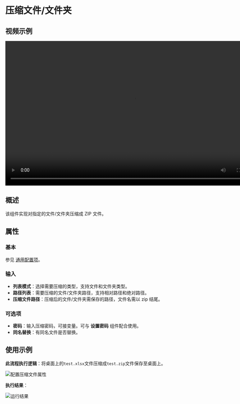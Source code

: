 # 压缩文件/文件夹

## 视频示例

<video controls height='450px' width='800px' src="https://encooacademy.oss-cn-shanghai.aliyuncs.com/activity/CompressFileOrFolder.mp4"></video>

## 概述

该组件实现对指定的文件/文件夹压缩成 ZIP 文件。

## 属性

### 基本

参见 [通用配置项](../../Appendix/CommonConfigurationItems.md)。

### 输入

- **列表模式**：选择需要压缩的类型，支持文件和文件夹类型。
- **路径列表**：需要压缩的文件/文件夹路径，支持相对路径和绝对路径。
- **压缩文件路径**：压缩后的文件/文件夹需保存的路径，文件名需以 zip 结尾。

### 可选项

- **密码**：输入压缩密码，可接变量。可与 **设置密码** 组件配合使用。
- **同名替换**：有同名文件是否替换。

## 使用示例

**此流程执行逻辑**：将桌面上的`test.xlsx`文件压缩成`test.zip`文件保存至桌面上。
  
![配置压缩文件属性](https://docimages.blob.core.chinacloudapi.cn/images/Activities/compressefile20210224.png)

**执行结果**：

![运行结果](https://docimages.blob.core.chinacloudapi.cn/images/Activities/compressfileresult20210224.png)
